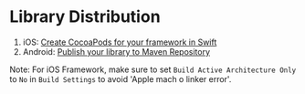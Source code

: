 # Library Distribution

1. iOS:  [Create CocoaPods for your framework in Swift](http://www.appcoda.com/cocoapods-making-guide/)
2. Android: [Publish your library to Maven Repository](https://android.jlelse.eu/how-to-distribute-android-library-in-a-convenient-way-d43fb68304a7)


Note: 
For iOS Framework, make sure to set `Build Active Architecture Only` to `No` in `Build Settings` to avoid 'Apple mach o linker error'.
